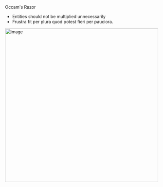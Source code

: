 Occam's Razor
- Entities should not be multiplied unnecessarily
- Frustra fit per plura quod potest fieri per pauciora.
<img width="503" alt="image" src="https://github.com/user-attachments/assets/1156dc9d-1a50-42e6-a8f9-b1ef38845ad1">
